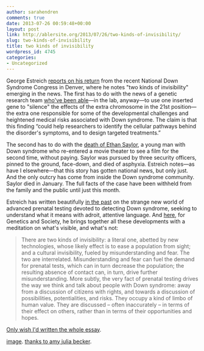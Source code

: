 ```yaml
---
author: sarahendren
comments: true
date: 2013-07-26 00:59:48+00:00
layout: post
link: http://ablersite.org/2013/07/26/two-kinds-of-invisibility/
slug: two-kinds-of-invisibility
title: two kinds of invisibility
wordpress_id: 4745
categories:
- Uncategorized
---
```


George Estreich [reports on his return](http://www.geneticsandsociety.org/article.php?id=7042) from the recent National Down Syndrome Congress in Denver, where he notes "two kinds of invisibility" emerging in the news. The first has to do with the news of a genetic research team [who've been able](http://www.nature.com/news/researchers-turn-off-down-s-syndrome-genes-1.13406)—in the lab, anyway—to use one inserted gene to "silence" the effects of the extra chromosome in the 21st position—the extra one responsible for some of the developmental challenges and heightened medical risks associated with Down syndrome. The claim is that this finding “could help researchers to identify the cellular pathways behind the disorder's symptoms, and to design targeted treatments.”

The second has to do with the [death of Ethan Saylor](http://www.washingtonpost.com/local/md-man-with-down-syndrome-who-died-in-police-custody-loved-law-enforcement/2013/02/19/10e09fe0-7ad5-11e2-82e8-61a46c2cde3d_story.html), a young man with Down syndrome who re-entered a movie theater to see a film for the second time, without paying. Saylor was pursued by three security officers, pinned to the ground, face-down, and died of asphyxia. Estreich notes—as have I elsewhere—that this story has gotten national news, but only just. And the only outcry has come from inside the Down syndrome community. Saylor died in January. The full facts of the case have been withheld from the family and the public until just this month.

Estreich has written beautifully [in the past](http://www.biopoliticaltimes.org/article.php?id=6413) on the strange new world of advanced prenatal testing devoted to detecting Down syndrome, seeking to understand what it means with adroit, attentive language. And [here](http://www.geneticsandsociety.org/article.php?id=7042), for Genetics and Society, he brings together all these developments with a meditation on what's visible, and what's not:


<blockquote>There are two kinds of invisibility: a literal one, abetted by new technologies, whose likely effect is to ease a population from sight; and a cultural invisibility, fueled by misunderstanding and fear. The two are interrelated. Misunderstanding and fear can fuel the demand for prenatal tests, which can in turn decrease the population; the resulting absence of contact can, in turn, drive further misunderstanding. More subtly, the very fact of prenatal testing drives the way we think and talk about people with Down syndrome: away from a discussion of citizens with rights, and towards a discussion of possibilities, potentialities, and risks. They occupy a kind of limbo of human value. They are discussed – often inaccurately – in terms of their effect on others, rather than in terms of their opportunities and hopes.</blockquote>


[Only wish I'd written the whole essay](http://www.geneticsandsociety.org/article.php?id=7042).

[image](http://richardwiseman.wordpress.com/2009/09/11/its-the-friday-puzzle-24/). [thanks to amy julia becker](http://amyjuliabecker.com/blog/).
